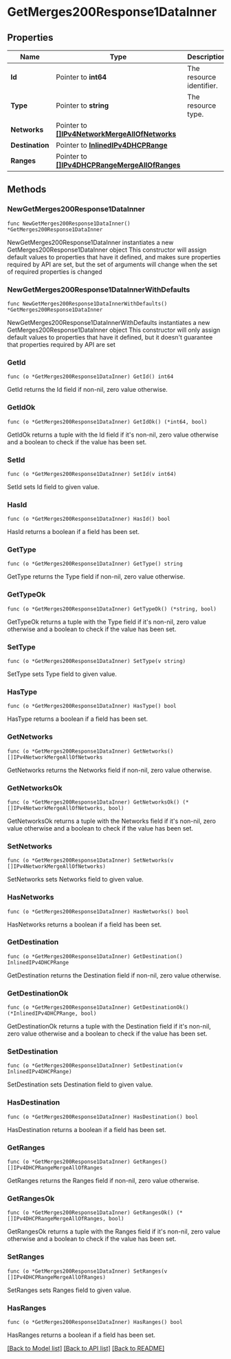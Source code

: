 # GetMerges200Response1DataInner

## Properties

Name | Type | Description | Notes
------------ | ------------- | ------------- | -------------
**Id** | Pointer to **int64** | The resource identifier. | [optional] 
**Type** | Pointer to **string** | The resource type. | [optional] 
**Networks** | Pointer to [**[]IPv4NetworkMergeAllOfNetworks**](IPv4NetworkMergeAllOfNetworks.md) |  | [optional] 
**Destination** | Pointer to [**InlinedIPv4DHCPRange**](InlinedIPv4DHCPRange.md) |  | [optional] 
**Ranges** | Pointer to [**[]IPv4DHCPRangeMergeAllOfRanges**](IPv4DHCPRangeMergeAllOfRanges.md) |  | [optional] 

## Methods

### NewGetMerges200Response1DataInner

`func NewGetMerges200Response1DataInner() *GetMerges200Response1DataInner`

NewGetMerges200Response1DataInner instantiates a new GetMerges200Response1DataInner object
This constructor will assign default values to properties that have it defined,
and makes sure properties required by API are set, but the set of arguments
will change when the set of required properties is changed

### NewGetMerges200Response1DataInnerWithDefaults

`func NewGetMerges200Response1DataInnerWithDefaults() *GetMerges200Response1DataInner`

NewGetMerges200Response1DataInnerWithDefaults instantiates a new GetMerges200Response1DataInner object
This constructor will only assign default values to properties that have it defined,
but it doesn't guarantee that properties required by API are set

### GetId

`func (o *GetMerges200Response1DataInner) GetId() int64`

GetId returns the Id field if non-nil, zero value otherwise.

### GetIdOk

`func (o *GetMerges200Response1DataInner) GetIdOk() (*int64, bool)`

GetIdOk returns a tuple with the Id field if it's non-nil, zero value otherwise
and a boolean to check if the value has been set.

### SetId

`func (o *GetMerges200Response1DataInner) SetId(v int64)`

SetId sets Id field to given value.

### HasId

`func (o *GetMerges200Response1DataInner) HasId() bool`

HasId returns a boolean if a field has been set.

### GetType

`func (o *GetMerges200Response1DataInner) GetType() string`

GetType returns the Type field if non-nil, zero value otherwise.

### GetTypeOk

`func (o *GetMerges200Response1DataInner) GetTypeOk() (*string, bool)`

GetTypeOk returns a tuple with the Type field if it's non-nil, zero value otherwise
and a boolean to check if the value has been set.

### SetType

`func (o *GetMerges200Response1DataInner) SetType(v string)`

SetType sets Type field to given value.

### HasType

`func (o *GetMerges200Response1DataInner) HasType() bool`

HasType returns a boolean if a field has been set.

### GetNetworks

`func (o *GetMerges200Response1DataInner) GetNetworks() []IPv4NetworkMergeAllOfNetworks`

GetNetworks returns the Networks field if non-nil, zero value otherwise.

### GetNetworksOk

`func (o *GetMerges200Response1DataInner) GetNetworksOk() (*[]IPv4NetworkMergeAllOfNetworks, bool)`

GetNetworksOk returns a tuple with the Networks field if it's non-nil, zero value otherwise
and a boolean to check if the value has been set.

### SetNetworks

`func (o *GetMerges200Response1DataInner) SetNetworks(v []IPv4NetworkMergeAllOfNetworks)`

SetNetworks sets Networks field to given value.

### HasNetworks

`func (o *GetMerges200Response1DataInner) HasNetworks() bool`

HasNetworks returns a boolean if a field has been set.

### GetDestination

`func (o *GetMerges200Response1DataInner) GetDestination() InlinedIPv4DHCPRange`

GetDestination returns the Destination field if non-nil, zero value otherwise.

### GetDestinationOk

`func (o *GetMerges200Response1DataInner) GetDestinationOk() (*InlinedIPv4DHCPRange, bool)`

GetDestinationOk returns a tuple with the Destination field if it's non-nil, zero value otherwise
and a boolean to check if the value has been set.

### SetDestination

`func (o *GetMerges200Response1DataInner) SetDestination(v InlinedIPv4DHCPRange)`

SetDestination sets Destination field to given value.

### HasDestination

`func (o *GetMerges200Response1DataInner) HasDestination() bool`

HasDestination returns a boolean if a field has been set.

### GetRanges

`func (o *GetMerges200Response1DataInner) GetRanges() []IPv4DHCPRangeMergeAllOfRanges`

GetRanges returns the Ranges field if non-nil, zero value otherwise.

### GetRangesOk

`func (o *GetMerges200Response1DataInner) GetRangesOk() (*[]IPv4DHCPRangeMergeAllOfRanges, bool)`

GetRangesOk returns a tuple with the Ranges field if it's non-nil, zero value otherwise
and a boolean to check if the value has been set.

### SetRanges

`func (o *GetMerges200Response1DataInner) SetRanges(v []IPv4DHCPRangeMergeAllOfRanges)`

SetRanges sets Ranges field to given value.

### HasRanges

`func (o *GetMerges200Response1DataInner) HasRanges() bool`

HasRanges returns a boolean if a field has been set.


[[Back to Model list]](../README.md#documentation-for-models) [[Back to API list]](../README.md#documentation-for-api-endpoints) [[Back to README]](../README.md)


